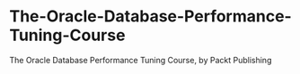 # The-Oracle-Database-Performance-Tuning-Course
The Oracle Database Performance Tuning Course, by Packt Publishing
